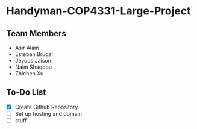 # Handyman-COP4331-Large-Project
## Team Members

- Asir Alam
- Esteban Brugal
- Jeyoos Jaison
- Naim Shaqqou
- Zhichen Xu

## To-Do List
- [x] Create Github Repository
- [ ] Set up hosting and domain
- [ ] stuff
